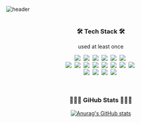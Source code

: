 ![header](https://capsule-render.vercel.app/api?type=soft&color=b6e3ff&height=150&section=header&text=%7BY8NJU===ARU%7D&fontSize=60&fontColor=ffffff&animation=twinkling&fontAlignY=50)
<br /><br />
<h3 align="center">🛠 Tech Stack 🛠</h3>
<p align="center"> used at least once </p>
<p align="center">
  <img src="https://img.shields.io/badge/HTML-E34F26?style=flat-square&logo=HTML5&logoColor=white"/></a>&nbsp
  <img src="https://img.shields.io/badge/CSS-1572B6?style=flat-square&logo=css3&logoColor=white"/></a>&nbsp
  <img src="https://img.shields.io/badge/Scss-CC6699?style=flat-square&logo=Sass&logoColor=white"/>&nbsp
  <img src="https://img.shields.io/badge/Javascript-ffb13b?style=flat-square&logo=javascript&logoColor=white"/></a>&nbsp
  <img src="https://img.shields.io/badge/Typescript-3178c6?style=flat-square&logo=Typescript&logoColor=white"/></a>&nbsp
  <img src="https://img.shields.io/badge/jQuery-0769AD?style=flat-square&logo=jQuery&logoColor=white"/></a>&nbsp
  <br />
  <img src="https://img.shields.io/badge/Node.js-339933?style=flat-square&logo=Node.js&logoColor=white"/></a>&nbsp
  <img src="https://img.shields.io/badge/Express-000000?style=flat-square&logo=Express&logoColor=white"/></a>&nbsp
  <img src="https://img.shields.io/badge/MongoDB-47A248?style=flat-square&logo=MongoDB&logoColor=white"/></a>&nbsp
  <img src="https://img.shields.io/badge/Firebase-FFCA28?style=flat-square&logo=Firebase&logoColor=white"/></a>&nbsp
  <img src="https://img.shields.io/badge/React-61dafb?style=flat-square&logo=React&logoColor=white"/></a>&nbsp
  <img src="https://img.shields.io/badge/Next.js-000000?style=flat-square&logo=Next.js&logoColor=white"/></a>&nbsp
  <img src="https://img.shields.io/badge/ReactNative-61dafb?style=flat-square&logo=React&logoColor=white"/></a>&nbsp
  <img src="https://img.shields.io/badge/Git-F05032?style=flat-square&logo=Git&logoColor=white"/></a>&nbsp
  <br />
  <img src="https://img.shields.io/badge/MUI-007FFF?style=flat-square&logo=MUI&logoColor=white"/></a>&nbsp
  <img src="https://img.shields.io/badge/Bootstrap-7952B3?style=flat-square&logo=Bootstrap&logoColor=white"/></a>&nbsp
  <img src="https://img.shields.io/badge/Buefy-7957D5?style=flat-square&logo=Buefy&logoColor=white"/></a>&nbsp
  <img src="https://img.shields.io/badge/Bulma-00D1B2?style=flat-square&logo=Bulma&logoColor=white"/></a>&nbsp
</p>
<br />
<h3 align="center">👩🏻‍💻 GiHub Stats 👩🏻‍💻</h3>
<div align="center">
  
[![Anurag's GitHub stats](https://github-readme-stats-y8nju.vercel.app/api?username=y8nju&hide_title=true&show_icons=true&disable_animations=true&theme=transparent&count_private=true)](https://github.com/anuraghazra/github-readme-stats)
</div>

